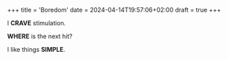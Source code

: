 +++
title = 'Boredom'
date = 2024-04-14T19:57:06+02:00
draft = true
+++

I **CRAVE** stimulation.

**WHERE** is the next hit?

I like things **SIMPLE**.
